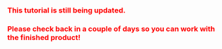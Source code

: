 ### <font color='red'>This tutorial is still being updated.
### Please check back in a couple of days so you can work with the finished product!</font>